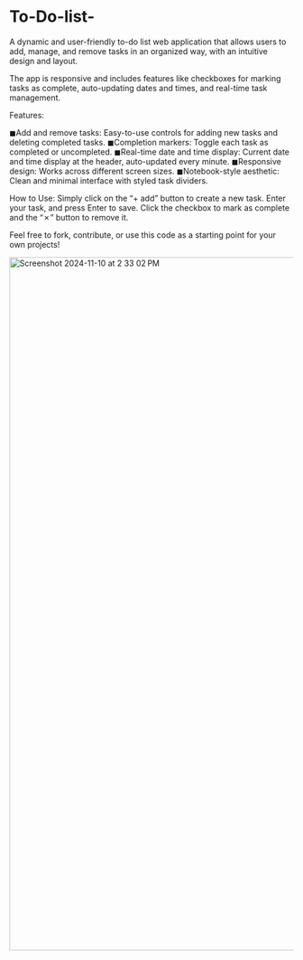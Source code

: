 # To-Do-list-
A dynamic and user-friendly to-do list web application that allows users to add, manage, and remove tasks in an organized way, with an intuitive design and layout.

The app is responsive and includes features like checkboxes for marking tasks as complete, auto-updating dates and times, and real-time task management.

Features:

◼Add and remove tasks: Easy-to-use controls for adding new tasks and deleting completed tasks.
◼Completion markers: Toggle each task as completed or uncompleted.
◼Real-time date and time display: Current date and time display at the header, auto-updated every minute.
◼Responsive design: Works across different screen sizes.
◼Notebook-style aesthetic: Clean and minimal interface with styled task dividers.

How to Use: Simply click on the “+ add” button to create a new task. Enter your task, and press Enter to save. Click the checkbox to mark as complete and the “✗” button to remove it.


Feel free to fork, contribute, or use this code as a starting point for your own projects!

<img width="1227" alt="Screenshot 2024-11-10 at 2 33 02 PM" src="https://github.com/user-attachments/assets/6d0875f4-35db-482d-b91b-105ba5f3eeea">
